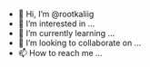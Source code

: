 - 👋 Hi, I’m @rootkaliig
- 👀 I’m interested in ...
- 🌱 I’m currently learning ...
- 💞️ I’m looking to collaborate on ...
- 📫 How to reach me ...

<!---
rootkaliig/rootkaliig is a ✨ special ✨ repository because its `README.md` (this file) appears on your GitHub profile.
You can click the Preview link to take a look at your changes.
--->
